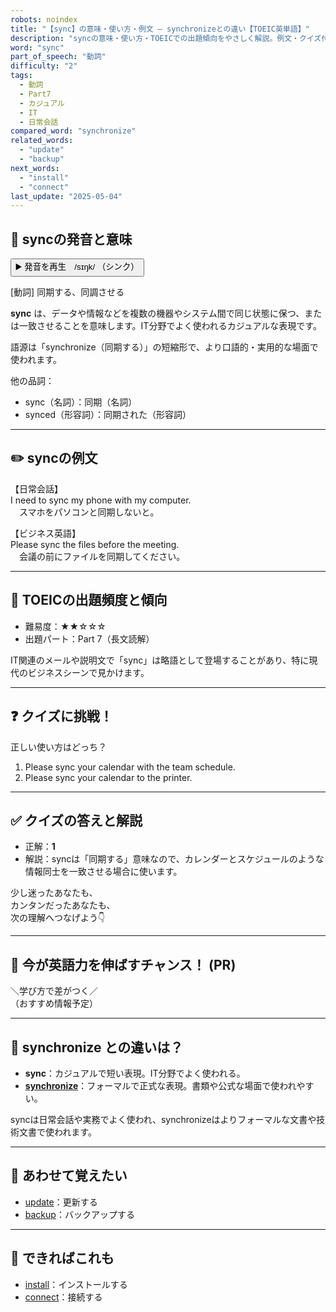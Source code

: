 ```yaml
---
robots: noindex
title: "【sync】の意味・使い方・例文 ― synchronizeとの違い【TOEIC英単語】"
description: "syncの意味・使い方・TOEICでの出題傾向をやさしく解説。例文・クイズ付きでsynchronizeとの違いもわかりやすく学べます。"
word: "sync"
part_of_speech: "動詞"
difficulty: "2"
tags:
  - 動詞
  - Part7
  - カジュアル
  - IT
  - 日常会話
compared_word: "synchronize"
related_words:
  - "update"
  - "backup"
next_words:
  - "install"
  - "connect"
last_update: "2025-05-04"
---
```


## 🔰 syncの発音と意味

<button class="play-audio" onclick="playTTS('sync')">
  <span class="play-audio-main">
    ▶️ 発音を再生　/sɪŋk/
  </span>
  <span class="play-audio-sub">
    （シンク）
  </span>
</button>

[動詞] 同期する、同調させる

**sync** は、データや情報などを複数の機器やシステム間で同じ状態に保つ、または一致させることを意味します。IT分野でよく使われるカジュアルな表現です。

語源は「synchronize（同期する）」の短縮形で、より口語的・実用的な場面で使われます。

他の品詞：  
- sync（名詞）：同期（名詞）
- synced（形容詞）：同期された（形容詞）

---

## ✏️ syncの例文

【日常会話】  
I need to sync my phone with my computer.  
　スマホをパソコンと同期しないと。

【ビジネス英語】  
Please sync the files before the meeting.  
　会議の前にファイルを同期してください。

---

## 🎯 TOEICの出題頻度と傾向

- 難易度：★★☆☆☆
- 出題パート：Part 7（長文読解）

IT関連のメールや説明文で「sync」は略語として登場することがあり、特に現代のビジネスシーンで見かけます。

---

## ❓ クイズに挑戦！

正しい使い方はどっち？

1. Please sync your calendar with the team schedule.  
2. Please sync your calendar to the printer.

---

## ✅ クイズの答えと解説

- 正解：**1**
- 解説：syncは「同期する」意味なので、カレンダーとスケジュールのような情報同士を一致させる場合に使います。

少し迷ったあなたも、  
カンタンだったあなたも、  
次の理解へつなげよう👇️

---

## 🚀 今が英語力を伸ばすチャンス！ (PR)

<div class="info-center">
＼学び方で差がつく／<br>  
（おすすめ情報予定）
</div>

---

## 🤔  synchronize との違いは？

- **sync**：カジュアルで短い表現。IT分野でよく使われる。
- **[synchronize](/synchronize)**：フォーマルで正式な表現。書類や公式な場面で使われやすい。

syncは日常会話や実務でよく使われ、synchronizeはよりフォーマルな文書や技術文書で使われます。

---

## 🧩 あわせて覚えたい

- [update](/update)：更新する
- [backup](/backup)：バックアップする

---

## 📖 できればこれも

- [install](/install)：インストールする
- [connect](/connect)：接続する

<!-- cvid: aid34_bid15 -->
